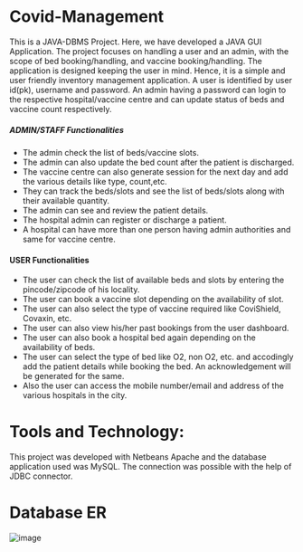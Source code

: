 # Covid-Management
This is a JAVA-DBMS Project. Here, we have developed a JAVA GUI Application.
The project focuses on handling a user and an admin, with the scope of bed booking/handling, and vaccine booking/handling.
The application is designed keeping the user in mind. Hence, it is a simple and user friendly inventory management application. 
A user is identified by user id(pk), username and password.
An admin having a password can login to the respective hospital/vaccine centre and can update status of beds and vaccine count respectively.
##### ADMIN/STAFF Functionalities
*	The admin check the list of beds/vaccine slots.
*	The admin can also update the bed count after the patient is discharged.
*	The vaccine centre can also generate session for the next day and add the various details like type, count,etc.
*	They can track the beds/slots and see the list of beds/slots along with their available quantity.
*	The admin can see and review the patient details. 
*	The hospital admin can register or discharge a patient.
*	A hospital can have more than one person having admin authorities and same for vaccine centre.


#### USER Functionalities 
*	The user can check the list of available beds and slots by entering the pincode/zipcode of his locality.
*	The user can book a vaccine slot depending on the availability of slot.
*	The user can also select the type of vaccine required like CoviShield, Covaxin, etc.
*	The user can also view his/her past bookings from the user dashboard.
*	The user can also book a hospital bed again depending on the availability of beds.
*	The user can select the type of bed like O2, non O2, etc. and accodingly add the patient details while booking the bed. An acknowledgement will be generated for the same.
*	Also the user can access the mobile number/email and address of the various hospitals in the city.

# Tools and Technology:
This project was developed with Netbeans Apache and the database application used was MySQL. 
The connection was possible with the help of JDBC connector.

# Database ER
![image](https://user-images.githubusercontent.com/96206852/174431829-cc9ce0b0-7145-4f70-91f8-ddb0a6bfa027.png)
